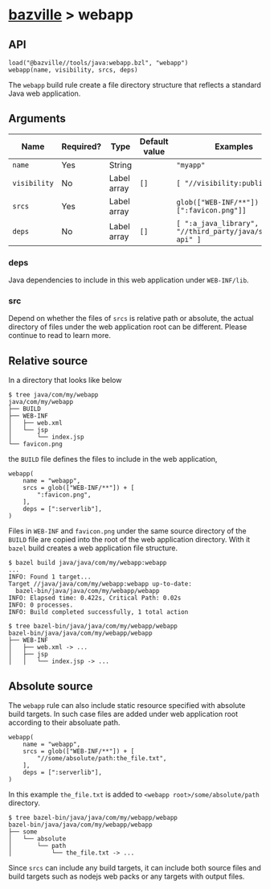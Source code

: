 # [bazville](../README.md) > webapp

## API

```
load("@bazville//tools/java:webapp.bzl", "webapp")
webapp(name, visibility, srcs, deps)
```

The `webapp` build rule create a file directory structure that reflects a
standard Java web application.

## Arguments

| Name | Required? | Type | Default value | Examples |
| ---- | --------- | ---- | ------------- | -------- |
| `name` | Yes | String | | `"myapp"` |
| `visibility` | No | Label array | `[]` | `[ "//visibility:public" ]` |
| `srcs` | Yes | Label array | | `glob(["WEB-INF/**"]) +  [":favicon.png"]]` |
| `deps` | No | Label array | `[]` | `[ ":a_java_library", "//third_party/java/servlet-api" ]` |

### deps

Java dependencies to include in this web application under `WEB-INF/lib`.

### src

Depend on whether the files of `srcs` is relative path or absolute, the actual
directory of files under the web application root can be different. Please
continue to read to learn more.

## Relative source

In a directory that looks like below

```
$ tree java/com/my/webapp
java/com/my/webapp
├── BUILD
├── WEB-INF
│   ├── web.xml
│   └── jsp
│       └── index.jsp
└── favicon.png
```

the `BUILD` file defines the files to include in the web application,

```
webapp(
    name = "webapp",
    srcs = glob(["WEB-INF/**"]) + [
        ":favicon.png",
    ],
    deps = [":serverlib"],
)
```

Files in `WEB-INF` and `favicon.png` under the same source directory of the
`BUILD` file are copied into the root of the web application directory. With
it `bazel` build creates a web application file structure.

```
$ bazel build java/java/com/my/webapp:webapp
...
INFO: Found 1 target...
Target //java/java/com/my/webapp:webapp up-to-date:
  bazel-bin/java/java/com/my/webapp/webapp
INFO: Elapsed time: 0.422s, Critical Path: 0.02s
INFO: 0 processes.
INFO: Build completed successfully, 1 total action

$ tree bazel-bin/java/java/com/my/webapp/webapp
bazel-bin/java/java/com/my/webapp/webapp
├── WEB-INF
│   ├── web.xml -> ...
│   ├── jsp
│   │   └── index.jsp -> ...
```

## Absolute source

The `webapp` rule can also include static resource specified with absolute
build targets. In such case files are added under web application root
according to their absoluate path.

```
webapp(
    name = "webapp",
    srcs = glob(["WEB-INF/**"]) + [
        "//some/absolute/path:the_file.txt",
    ],
    deps = [":serverlib"],
)
```

In this example `the_file.txt` is added to `<webapp root>/some/absolute/path`
directory.

```
$ tree bazel-bin/java/java/com/my/webapp/webapp
bazel-bin/java/java/com/my/webapp/webapp
├── some
│   └── absolute
│       └── path
│           └── the_file.txt -> ...
```

Since `srcs` can include any build targets, it can include both source files
and build targets such as nodejs web packs or any targets with output files.